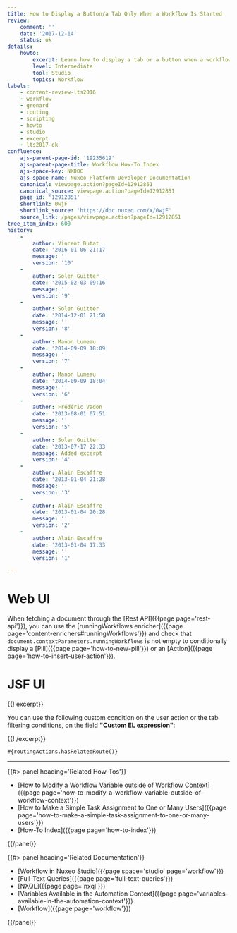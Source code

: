 ```yaml
---
title: How to Display a Button/a Tab Only When a Workflow Is Started
review:
    comment: ''
    date: '2017-12-14'
    status: ok
details:
    howto:
        excerpt: Learn how to display a tab or a button when a workflow is started.
        level: Intermediate
        tool: Studio
        topics: Workflow
labels:
    - content-review-lts2016
    - workflow
    - grenard
    - routing
    - scripting
    - howto
    - studio
    - excerpt
    - lts2017-ok
confluence:
    ajs-parent-page-id: '19235619'
    ajs-parent-page-title: Workflow How-To Index
    ajs-space-key: NXDOC
    ajs-space-name: Nuxeo Platform Developer Documentation
    canonical: viewpage.action?pageId=12912851
    canonical_source: viewpage.action?pageId=12912851
    page_id: '12912851'
    shortlink: 0wjF
    shortlink_source: 'https://doc.nuxeo.com/x/0wjF'
    source_link: /pages/viewpage.action?pageId=12912851
tree_item_index: 600
history:
    -
        author: Vincent Dutat
        date: '2016-01-06 21:17'
        message: ''
        version: '10'
    -
        author: Solen Guitter
        date: '2015-02-03 09:16'
        message: ''
        version: '9'
    -
        author: Solen Guitter
        date: '2014-12-01 21:50'
        message: ''
        version: '8'
    -
        author: Manon Lumeau
        date: '2014-09-09 18:09'
        message: ''
        version: '7'
    -
        author: Manon Lumeau
        date: '2014-09-09 18:04'
        message: ''
        version: '6'
    -
        author: Frédéric Vadon
        date: '2013-08-01 07:51'
        message: ''
        version: '5'
    -
        author: Solen Guitter
        date: '2013-07-17 22:33'
        message: Added excerpt
        version: '4'
    -
        author: Alain Escaffre
        date: '2013-01-04 21:28'
        message: ''
        version: '3'
    -
        author: Alain Escaffre
        date: '2013-01-04 20:28'
        message: ''
        version: '2'
    -
        author: Alain Escaffre
        date: '2013-01-04 17:33'
        message: ''
        version: '1'

---
```


# Web UI

When fetching a document through the [Rest API]({{page page='rest-api'}}), you can use the [runningWorkflows enricher]({{page page='content-enrichers#runningWorkflows'}}) and check that `document.contextParameters.runningWorkflows` is not empty to conditionally display a [Pill]({{page page='how-to-new-pill'}}) or an [Action]({{page page='how-to-insert-user-action'}}).

# JSF UI

{{! excerpt}}

You can use the following custom condition on the user action or the tab filtering conditions, on the field **"Custom EL expression"**:

{{! /excerpt}}

```
#{routingActions.hasRelatedRoute()}
```


* * *



<div class="row" data-equalizer data-equalize-on="medium"><div class="column medium-6">{{#> panel heading='Related How-Tos'}}

- [How to Modify a Workflow Variable outside of Workflow Context]({{page page='how-to-modify-a-workflow-variable-outside-of-workflow-context'}})
- [How to Make a Simple Task Assignment to One or Many Users]({{page page='how-to-make-a-simple-task-assignment-to-one-or-many-users'}})
- [How-To Index]({{page page='how-to-index'}})

{{/panel}}</div><div class="column medium-6">{{#> panel heading='Related Documentation'}}

- [Workflow in Nuxeo Studio]({{page space='studio' page='workflow'}})
- [Full-Text Queries]({{page page='full-text-queries'}})
- [NXQL]({{page page='nxql'}})
- [Variables Available in the Automation Context]({{page page='variables-available-in-the-automation-context'}})
- [Workflow]({{page page='workflow'}})

{{/panel}}</div></div>
